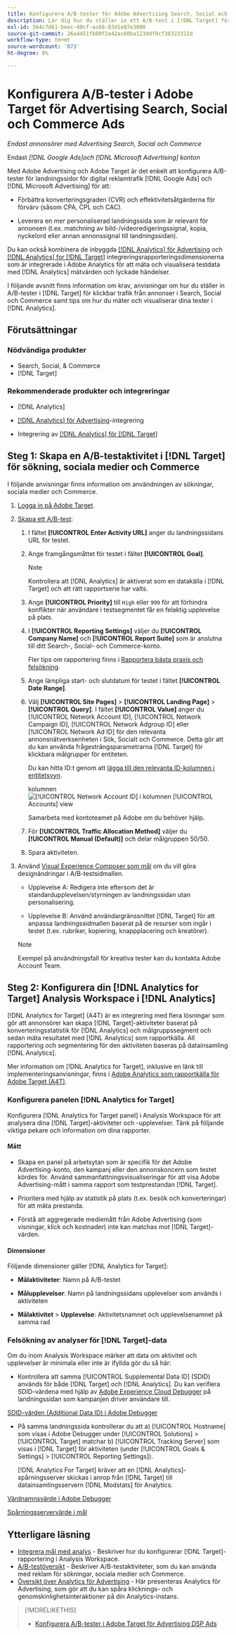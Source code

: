 ```yaml
---
title: Konfigurera A/B-tester för Adobe Advertising Search, Social och Commerce Ads i Adobe Target
description: Lär dig hur du ställer in ett A/B-test i [!DNL Target] för dina [!DNL Google Ads] och [!DNL Microsoft Advertising] annonser i Sök, Socialt och Commerce.
exl-id: 564c7d61-beec-40cf-ac68-83d1e87e3008
source-git-commit: 26a4451fb09f2a42ac60ba123ddf0cf38323312d
workflow-type: tm+mt
source-wordcount: '873'
ht-degree: 0%

---
```


# Konfigurera A/B-tester i Adobe Target för Advertising Search, Social och Commerce Ads

*Endast annonsörer med Advertising Search, Social och Commerce*

Endast *[!DNL Google Ads]och [!DNL Microsoft Advertising] konton*

Med Adobe Advertising och Adobe Target är det enkelt att konfigurera A/B-tester för landningssidor för digital reklamtrafik [!DNL Google Ads] och [!DNL Microsoft Advertising] för att:

* Förbättra konverteringsgraden (CVR) och effektivitetsåtgärderna för förvärv (såsom CPA, CPL och CAC).

* Leverera en mer personaliserad landningssida som är relevant för annonsen (t.ex. matchning av bild-/videoredigeringssignal, kopia, nyckelord eller annan annonssignal till landningssidan).

Du kan också kombinera de inbyggda [[!DNL Analytics]  för Advertising](/help/integrations/analytics/overview.md) och [[!DNL Analytics] for [!DNL Target]](https://experienceleague.adobe.com/docs/target/using/integrate/a4t/a4t.html) integreringsrapporteringsdimensionerna som är integrerade i Adobe Analytics för att mäta och visualisera testdata med [!DNL Analytics] mätvärden och lyckade händelser.

I följande avsnitt finns information om krav, anvisningar om hur du ställer in A/B-tester i [!DNL Target] för klickbar trafik från annonser i Search, Social och Commerce samt tips om hur du mäter och visualiserar dina tester i [!DNL Analytics].

## Förutsättningar

### Nödvändiga produkter

* Search, Social, &amp; Commerce
* [!DNL Target]

### Rekommenderade produkter och integreringar

* [!DNL Analytics]

* [[!DNL Analytics] för Advertising](/help/integrations/analytics/overview.md)-integrering<!-- necessary for testing view-throughs, which most advertisers want to do -->

* Integrering av [[!DNL Analytics] för [!DNL Target]](https://experienceleague.adobe.com/docs/target/using/integrate/a4t/a4t.html)

## Steg 1: Skapa en A/B-testaktivitet i [!DNL Target] för sökning, sociala medier och Commerce

I följande anvisningar finns information om användningen av sökningar, sociala medier och Commerce.

1. [Logga in på Adobe Target](https://experienceleague.adobe.com/docs/target/using/introduction/target-access-from-mac.html).

1. [Skapa ett A/B-test](https://experienceleague.adobe.com/docs/target/using/activities/abtest/create/test-create-ab.html):

   1. I fältet **[!UICONTROL Enter Activity URL]** anger du landningssidans URL för testet.

   1. Ange framgångsmåttet för testet i fältet **[!UICONTROL Goal]**.

      >[!NOTE]
      >
      >Kontrollera att [!DNL Analytics] är aktiverat som en datakälla i [!DNL Target] och att rätt rapportserie har valts.

   1. Ange **[!UICONTROL Priority]** till `High` eller `999` för att förhindra konflikter när användare i testsegmentet får en felaktig upplevelse på plats.


   1. I **[!UICONTROL Reporting Settings]** väljer du **[!UICONTROL Company Name]** och **[!UICONTROL Report Suite]** som är anslutna till ditt Search-, Social- och Commerce-konto.

      Fler tips om rapportering finns i [Rapportera bästa praxis och felsökning](https://experienceleague.adobe.com/docs/analytics/analyze/reports-analytics/report-troubleshooting.html).

   1. Ange lämpliga start- och slutdatum för testet i fältet **[!UICONTROL Date Range]**.

   1. Välj **[!UICONTROL Site Pages]** > **[!UICONTROL Landing Page]** > **[!UICONTROL Query]**. I fältet **[!UICONTROL Value]** anger du [!UICONTROL Network Account ID], [!UICONTROL Network Campaign ID], [!UICONTROL Network Adgroup ID] eller [!UICONTROL Network Ad ID] för den relevanta annonsnätverksenheten i Sök, Socialt och Commerce. Detta gör att du kan använda frågesträngsparametrarna [!DNL Target] för klickbara målgrupper för entiteten.

      Du kan hitta ID:t genom att [lägga till den relevanta ID-kolumnen i entitetsvyn](/help/search-social-commerce/common-tasks/data-views/custom-default-views-manage.md).

      kolumnen ![[!UICONTROL Network Account ID] i kolumnen [!UICONTROL Accounts] view ](/help/integrations/assets/target-search-id.png "[!UICONTROL Network Account ID] i [!UICONTROL Accounts] view ")

      Samarbeta med kontoteamet på Adobe om du behöver hjälp.

   1. För **[!UICONTROL Traffic Allocation Method]** väljer du **[!UICONTROL Manual (Default)]** och delar målgruppen 50/50.

   1. Spara aktiviteten.

1. Använd [Visual Experience Composer som mål](https://experienceleague.adobe.com/docs/target/using/activities/abtest/create/test-create-ab.html) om du vill göra designändringar i A/B-testsidmallen.

   * Upplevelse A: Redigera inte eftersom det är standardupplevelsen/styrningen av landningssidan utan personalisering.

   * Upplevelse B: Använd användargränssnittet [!DNL Target] för att anpassa landningssidmallen baserat på de resurser som ingår i testet (t.ex. rubriker, kopiering, knappplacering och kreatörer).

   >[!NOTE]
   >
   >Exempel på användningsfall för kreativa tester kan du kontakta Adobe Account Team.

## Steg 2: Konfigurera din [!DNL Analytics for Target] Analysis Workspace i [!DNL Analytics]

[!DNL Analytics for Target] (A4T) är en integrering med flera lösningar som gör att annonsörer kan skapa [!DNL Target]-aktiviteter baserat på konverteringsstatistik för [!DNL Analytics] och målgruppssegment och sedan mäta resultatet med [!DNL Analytics] som rapportkälla. All rapportering och segmentering för den aktiviteten baseras på datainsamling [!DNL Analytics].

Mer information om [!DNL Analytics for Target], inklusive en länk till implementeringsanvisningar, finns i [Adobe Analytics som rapportkälla för Adobe Target (A4T)](https://experienceleague.adobe.com/docs/target/using/integrate/a4t/a4t.html).

### Konfigurera panelen [!DNL Analytics for Target]

Konfigurera [!DNL Analytics for Target panel] i Analysis Workspace för att analysera dina [!DNL Target]-aktiviteter och -upplevelser. Tänk på följande viktiga pekare och information om dina rapporter.

#### Mått

* Skapa en panel på arbetsytan som är specifik för det Adobe Advertising-konto, den kampanj eller den annonskoncern <!-- only applicable entities? --> som testet kördes för. Använd sammanfattningsvisualiseringar för att visa Adobe Advertising-mått i samma rapport som testprestandan [!DNL Target].

* Prioritera med hjälp av statistik på plats (t.ex. besök och konverteringar) för att mäta prestanda.

* Förstå att aggregerade mediemått från Adobe Advertising (som visningar, klick och kostnader) inte kan matchas mot [!DNL Target]-värden.

#### Dimensioner

Följande dimensioner gäller [!DNL Analytics for Target]:

* **Målaktiviteter**: Namn på A/B-testet

* **Målupplevelser**: Namn på landningssidans upplevelser som används i aktiviteten

* **Målaktivitet** > **Upplevelse**: Aktivitetsnamnet och upplevelsenamnet på samma rad

### Felsökning av analyser för [!DNL Target]-data

Om du inom Analysis Workspace märker att data om aktivitet och upplevelser är minimala eller inte är ifyllda gör du så här:

* Kontrollera att samma [!UICONTROL Supplemental Data ID] (SDID) används för både [!DNL Target] och [!DNL Analytics]. Du kan verifiera SDID-värdena med hjälp av [Adobe Experience Cloud Debugger](https://experienceleague.adobe.com/docs/target-learn/tutorials/troubleshooting/troubleshoot-with-the-experience-cloud-debugger.html) på landningssidan som kampanjen driver användare till.

[SDID-värden (Additional Data ID) i Adobe Debugger](/help/integrations/assets/target-troubleshooting-sdid.png)

* På samma landningssida kontrollerar du att a) [!UICONTROL Hostname] som visas i Adobe Debugger under [!UICONTROL Solutions] > [!UICONTROL Target] matchar b) [!UICONTROL Tracking Server] som visas i [!DNL Target] för aktiviteten (under [!UICONTROL Goals & Settings] > [!UICONTROL Reporting Settings]).

  [!DNL Analytics For Target] kräver att en [!DNL Analytics]-spårningsserver skickas i anrop från [!DNL Target] till datainsamlingsservern [!DNL Modstats] för Analytics.<!-- just "to Analytics?"-->

[Värdnamnsvärde i Adobe Debugger](/help/integrations/assets/target-troubleshooting-hostname.png)

[Spårningsservervärde i mål](/help/integrations/assets/target-troubleshooting-tracking-server.png)

## Ytterligare läsning

* [Integrera mål med analys](https://experienceleague.adobe.com/docs/target-learn/tutorials/integrations/3.2-target-analytics.html) - Beskriver hur du konfigurerar [!DNL Target]-rapportering i Analysis Workspace.
* [A/B-testöversikt](https://experienceleague.adobe.com/docs/target/using/activities/abtest/test-ab.html) - Beskriver A/B-testaktiviteter, som du kan använda med reklam för sökningar, sociala medier och Commerce.
* [Översikt över Analytics för Advertising](/help/integrations/analytics/overview.md) - Här presenteras Analytics för Advertising, som gör att du kan spåra klicknings- och genomskinlighetsinteraktioner på din Analytics-instans.

>[!MORELIKETHIS]
>
>* [Konfigurera A/B-tester i Adobe Target för Advertising DSP Ads](ab-tests-dsp.md)
